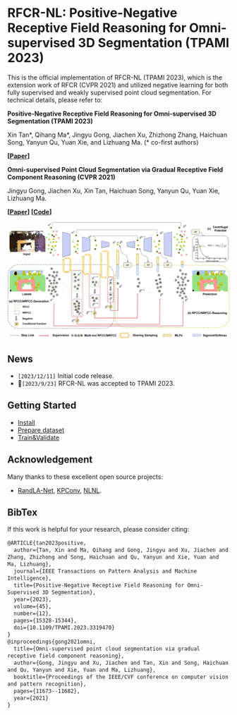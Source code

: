# RFCR-NL: Positive-Negative Receptive Field Reasoning for Omni-supervised 3D Segmentation (TPAMI 2023)
This is the official implementation of RFCR-NL (TPAMI 2023), which is the extension work of RFCR (CVPR 2021) and utilized negative learning for both fully supervised and weakly supervised point cloud segmentation. For technical details, please refer to:

**Positive-Negative Receptive Field Reasoning for Omni-supervised 3D Segmentation (TPAMI 2023)**

Xin Tan*, Qihang Ma*, Jingyu Gong, Jiachen Xu, Zhizhong Zhang, Haichuan Song, Yanyun Qu, Yuan Xie, and Lizhuang Ma. (* co-first authors)

**[[Paper](https://ieeexplore.ieee.org/document/10264222)]**

**Omni-supervised Point Cloud Segmentation via Gradual Receptive Field Component Reasoning (CVPR 2021)**

Jingyu Gong, Jiachen Xu, Xin Tan, Haichuan Song, Yanyun Qu, Yuan Xie, Lizhuang Ma.

**[[Paper](https://arxiv.org/pdf/2105.10203.pdf)] [[Code](https://github.com/azuki-miho/RFCR)]**

![RFCR Framework](./figs/rfcrnl_framework.jpg)

## News
- `[2023/12/11]` Initial code release.
- :star2:`[2023/9/23]` RFCR-NL was accepted to TPAMI 2023.
  
## Getting Started

- [Install](docs/install.md)
- [Prepare dataset](docs/prepare_dataset.md)
- [Train&Validate](docs/train_val.md)

## Acknowledgement

Many thanks to these excellent open source projects:
- [RandLA-Net](https://github.com/QingyongHu/RandLA-Net/), [KPConv](https://github.com/HuguesTHOMAS/KPConv), [NLNL](https://github.com/ydkim1293/NLNL-Negative-Learning-for-Noisy-Labels).


## BibTex
If this work is helpful for your research, please consider citing:
```
@ARTICLE{tan2023positive,
  author={Tan, Xin and Ma, Qihang and Gong, Jingyu and Xu, Jiachen and Zhang, Zhizhong and Song, Haichuan and Qu, Yanyun and Xie, Yuan and Ma, Lizhuang},
  journal={IEEE Transactions on Pattern Analysis and Machine Intelligence}, 
  title={Positive-Negative Receptive Field Reasoning for Omni-Supervised 3D Segmentation}, 
  year={2023},
  volume={45},
  number={12},
  pages={15328-15344},
  doi={10.1109/TPAMI.2023.3319470}
}
@inproceedings{gong2021omni,
  title={Omni-supervised point cloud segmentation via gradual receptive field component reasoning},
  author={Gong, Jingyu and Xu, Jiachen and Tan, Xin and Song, Haichuan and Qu, Yanyun and Xie, Yuan and Ma, Lizhuang},
  booktitle={Proceedings of the IEEE/CVF conference on computer vision and pattern recognition},
  pages={11673--11682},
  year={2021}
}
```